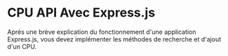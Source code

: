 # CPU API Avec Express.js


Après une brève explication du fonctionnement d'une application Express.js, vous devez implémenter les méthodes de recherche et d'ajout d'un CPU.